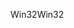 <span data-ttu-id="2b442-101">Win32</span><span class="sxs-lookup"><span data-stu-id="2b442-101">Win32</span></span>